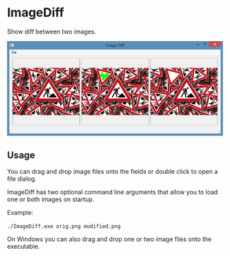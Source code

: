 # ImageDiff
Show diff between two images.

[![Screenshot](data/Screenshot_small.png)](https://github.com/tobiasberling/ImageDiff/blob/master/Screenshot_large.png)

## Usage
You can drag and drop image files onto the fields or double click to open a file dialog.

ImageDiff has two optional command line arguments that allow you to load one or both images on startup.

Example: 

`./ImageDiff.exe orig.png modified.png`

On Windows you can also drag and drop one or two image files onto the executable.
